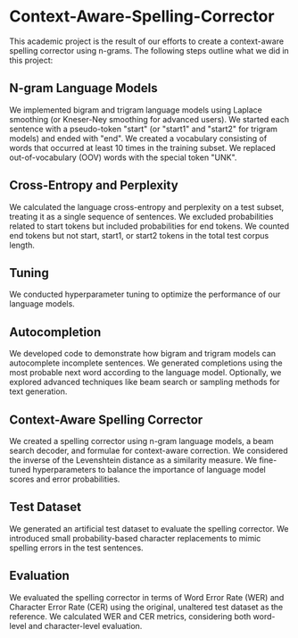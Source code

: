 # Context-Aware-Spelling-Corrector

This academic project is the result of our efforts to create a context-aware spelling corrector using n-grams. The following steps outline what we did in this project:

## N-gram Language Models

We implemented bigram and trigram language models using Laplace smoothing (or Kneser-Ney smoothing for advanced users).
We started each sentence with a pseudo-token "start" (or "start1" and "start2" for trigram models) and ended with "end".
We created a vocabulary consisting of words that occurred at least 10 times in the training subset.
We replaced out-of-vocabulary (OOV) words with the special token "UNK".

## Cross-Entropy and Perplexity

We calculated the language cross-entropy and perplexity on a test subset, treating it as a single sequence of sentences.
We excluded probabilities related to start tokens but included probabilities for end tokens.
We counted end tokens but not start, start1, or start2 tokens in the total test corpus length.

## Tuning
We conducted hyperparameter tuning to optimize the performance of our language models.

## Autocompletion

We developed code to demonstrate how bigram and trigram models can autocomplete incomplete sentences.
We generated completions using the most probable next word according to the language model.
Optionally, we explored advanced techniques like beam search or sampling methods for text generation.

## Context-Aware Spelling Corrector

We created a spelling corrector using n-gram language models, a beam search decoder, and formulae for context-aware correction.
We considered the inverse of the Levenshtein distance as a similarity measure.
We fine-tuned hyperparameters to balance the importance of language model scores and error probabilities.

## Test Dataset

We generated an artificial test dataset to evaluate the spelling corrector.
We introduced small probability-based character replacements to mimic spelling errors in the test sentences.

## Evaluation

We evaluated the spelling corrector in terms of Word Error Rate (WER) and Character Error Rate (CER) using the original, unaltered test dataset as the reference.
We calculated WER and CER metrics, considering both word-level and character-level evaluation.
